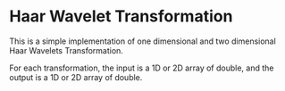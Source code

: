 # Haar Wavelet Transformation

This is a simple implementation of one dimensional and two dimensional Haar Wavelets Transformation. 

For each transformation, the input is a 1D or 2D array of double, and the output is a 1D or 2D array of double.
